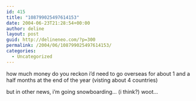 ```yaml
---
id: 415
title: "108799025497614153"
date: 2004-06-23T21:28:54+00:00
author: deline
layout: post
guid: http://delineneo.com/?p=300
permalink: /2004/06/108799025497614153/
categories:
  - Uncategorized
---
```

how much money do you reckon i&#8217;d need to go overseas for about 1 and a half months at the end of the year (visting about 4 countries)

but in other news, i&#8217;m going snowboarding&#8230; (i think?) woot&#8230;